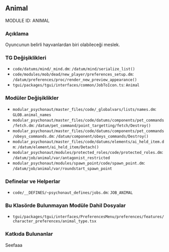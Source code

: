 ## Animal

MODULE ID: ANIMAL

### Açıklama

Oyuncunun belirli hayvanlardan biri olabileceği meslek.

### TG Değişiklikleri

- `code/datums/mind/_mind.dm`: `/datum/mind/serialize_list()`
- `code/modules/mob/dead/new_player/preferences_setup.dm`: `/datum/preferences/proc/render_new_preview_appearance()`
- `tgui/packages/tgui/interfaces/common/JobToIcon.ts`: `Animal`

### Modüler Değişiklikler

- `modular_psychonaut/master_files/code/_globalvars/lists/names.dm`: `GLOB.animal_names`
- `modular_psychonaut/master_files/code/datums/components/pet_commands/fetch.dm`: `/datum/pet_command/point_targetting/fetch/Destroy()`
- `modular_psychonaut/master_files/code/datums/components/pet_commands/obeys_commands.dm`: `/datum/component/obeys_commands/Destroy()`
- `modular_psychonaut/master_files/code/datums/elements/ai_held_item.dm`: `/datum/element/ai_held_item/Detach()`
- `modular_psychonaut/modules/protected_roles/code/protected_roles.dm`: `/datum/job/animal/var/antagonist_restricted`
- `modular_psychonaut/modules/spawn_point/code/spawn_point.dm`: `/datum/job/animal/var/roundstart_spawn_point`

### Definelar ve Helperlar

- `code/__DEFINES/~psychonaut_defines/jobs.dm`: `JOB_ANIMAL`

### Bu Klasörde Bulunmayan Modüle Dahil Dosyalar

- `tgui/packages/tgui/interfaces/PreferencesMenu/preferences/features/character_preferences/animal_type.tsx`

### Katkıda Bulunanlar

Seefaaa
